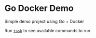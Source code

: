 # Go Docker Demo

Simple demo project using Go + Docker

Run [`task`](https://taskfile.dev) to see available commands to run.
